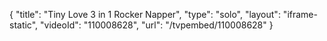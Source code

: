 {
    "title": "Tiny Love 3 in 1 Rocker Napper",
    "type": "solo",
    "layout": "iframe-static",
    "videoId": "110008628",
    "url": "\/tvpembed\/110008628"
}